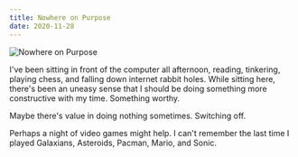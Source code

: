 ```yaml
---
title: Nowhere on Purpose
date: 2020-11-28
---
```


![Nowhere on Purpose](https://source.unsplash.com/dUPDhdeCN84/1600x900)

I've been sitting in front of the computer all afternoon, reading, tinkering, playing chess, and falling down internet rabbit holes. While sitting here, there's been an uneasy sense that I should be doing something more constructive with my time. Something worthy.

Maybe there's value in doing nothing sometimes. Switching off.

Perhaps a night of video games might help. I can't remember the last time I played Galaxians, Asteroids, Pacman, Mario, and Sonic.
